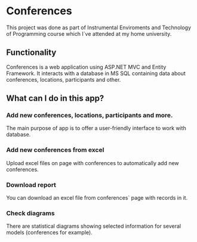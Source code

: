 # Conferences
This project was done as part of Instrumental Enviroments and Technology of Programming course which I`ve attended at my home university.

## Functionality
Conferences is a web application using ASP.NET MVC and Entity Framework. It interacts with a database in MS SQL containing data about conferences, locations, participants and other.

## What can I do in this app?
### Add new conferences, locations, participants and more.
The main purpose of app is to offer a user-friendly interface to work with database.
### Add new conferences from excel
Upload excel files on page with conferences to automatically add new conferences.
### Download report
You can download an excel file from conferences` page with records in it.
### Check diagrams
There are statistical diagrams showing selected information for several models (conferences for example).

